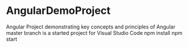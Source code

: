 # AngularDemoProject
Angular Project demonstrating key concepts and principles of Angular
master branch is a started project for Visual Studio Code
npm install
npm start
